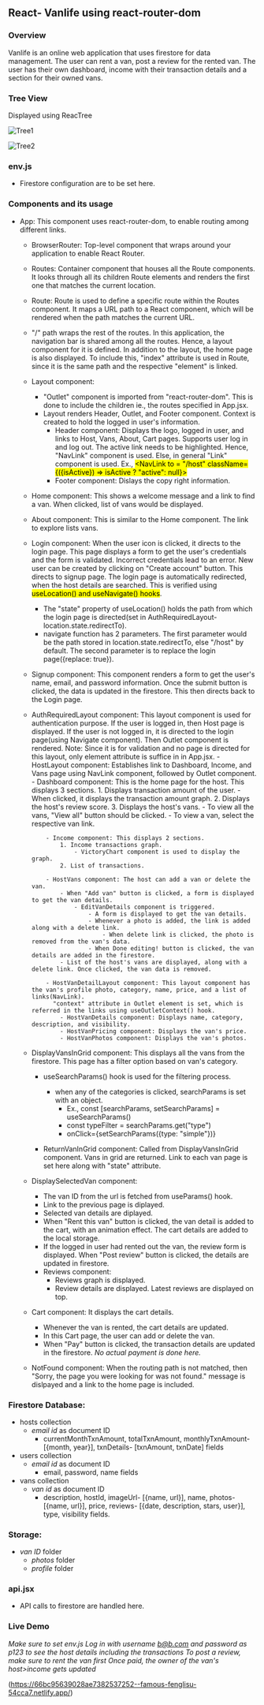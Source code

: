 ## React- Vanlife using react-router-dom

### Overview
Vanlife is an online web application that uses firestore for data management. The user can rent a van, post a review for the rented van.
The user has their own dashboard, income with their transaction details and a section for their owned vans.

### Tree View
Displayed using ReacTree

![Tree1](https://github.com/user-attachments/assets/3f7eb32b-c53c-49de-9e38-9f8ae5f79c6b)

![Tree2](https://github.com/user-attachments/assets/49ccfc1d-31b3-4335-9c74-0f616b86547f)

### env.js
- Firestore configuration are to be set here.

### Components and its usage
- App: This component uses react-router-dom, to enable routing among different links.
    - BrowserRouter: Top-level component that wraps around your application to enable React Router.
    - Routes: Container component that houses all the Route components. It looks through all its children Route elements and renders the first one that matches the current location.
    - Route: Route is used to define a specific route within the Routes component. It maps a URL path to a React component, which will be rendered when the path matches the current URL.
    - "/" path wraps the rest of the routes. In this application, the navigation bar is shared among all the routes. Hence, a layout component for it is defined.
      In addition to the layout, the home page is also displayed. To include this, "index" attribute is used in Route, since it is the same path and the respective "element" is linked.
    - Layout component:
        - "Outlet" component is imported from "react-router-dom". This is done to include the children ie., the routes specified in App.jsx.
        - Layout renders Header, Outlet, and Footer component. Context is created to hold the logged in user's information.
            - Header component: Displays the logo, logged in user, and links to Host, Vans, About, Cart pages. Supports user log in and log out.
              The active link needs to be highlighted. Hence, "NavLink" component is used. Else, in general "Link" component is used.
              Ex., <mark><NavLink to = "/host" className={({isActive}) => isActive ? "active": null}></mark>
            - Footer component: Dislays the copy right information.
    - Home component: This shows a welcome message and a link to find a van. When clicked, list of vans would be displayed.
    - About component: This is similar to the Home component. The link to explore lists vans.
    - Login component: When the user icon is clicked, it directs to the login page. This page displays a form to get the user's credentials and the form is validated.
      Incorrect credentials lead to an error. New user can be created by clicking on "Create account" button. This directs to signup page.
      The login page is automatically redirected, when the host details are searched. This is verified using <mark>useLocation() and useNavigate() hooks</mark>.
        - The "state" property of useLocation() holds the path from which the login page is directed(set in AuthRequiredLayout- location.state.redirectTo).
        - navigate function has 2 parameters. The first parameter would be the path stored in location.state.redirectTo, else "/host" by default.
          The second parameter is to replace the login page({replace: true}).
    - Signup component: This component renders a form to get the user's name, email, and password information. Once the submit button is clicked, the data 
      is updated in the firestore. This then directs back to the Login page.
    - AuthRequiredLayout component: This layout component is used for authentication purpose. If the user is logged in, then Host page is displayed.
        If the user is not logged in, it is directed to the login page(using Navigate component).
        Then Outlet component is rendered.
        Note: Since it is for validation and no page is directed for this layout, only element attribute is suffice in <Route> in App.jsx.
          - HostLayout component: Establishes link to Dashboard, Income, and Vans page using NavLink component, followed by Outlet component.
              - Dashboard component: This is the home page for the host.
                  This displays 3 sections.
                  1. Displays transaction amount of the user.
                      - When clicked, it displays the transaction amount graph.
                  2. Displays the host's review score.
                  3. Displays the host's vans.
                      - To view all the vans, "View all" button should be clicked.
                      - To view a van, select the respective van link.
              
              - Income component: This displays 2 sections.
                  1. Income transactions graph.
                      - VictoryChart component is used to display the graph.
                  2. List of transactions.

              - HostVans component: The host can add a van or delete the van.
                  - When "Add van" button is clicked, a form is displayed to get the van details.
                      - EditVanDetails component is triggered.
                          - A form is displayed to get the van details.
                          - Whenever a photo is added, the link is added along with a delete link.
                              - When delete link is clicked, the photo is removed from the van's data.
                          - When Done editing! button is clicked, the van details are added in the firestore.
                  - List of the host's vans are displayed, along with a delete link. Once clicked, the van data is removed.

              - HostVanDetailLayout component: This layout component has the van's profile photo, category, name, price, and a list of links(NavLink).
                "context" attribute in Outlet element is set, which is referred in the links using useOutletContext() hook.
                  - HostVanDetails component: Displays name, category, description, and visibility.
                  - HostVanPricing component: Displays the van's price.
                  - HostVanPhotos component: Displays the van's photos.
    
    - DisplayVansInGrid component: This displays all the vans from the firestore. This page has a filter option based on van's category.
        - useSearchParams() hook is used for the filtering process.
            - when any of the categories is clicked, searchParams is set with an object.
                - Ex., const [searchParams, setSearchParams] = useSearchParams()
                - const typeFilter = searchParams.get("type")
                - onClick={setSearchParams({type: "simple"})}

        - ReturnVanInGrid component: Called from DisplayVansInGrid component. Vans in grid are returned.
            Link to each van page is set here along with "state" attribute.
    
    - DisplaySelectedVan component:
        - The van ID from the url is fetched from useParams() hook.
        - Link to the previous page is diplayed.
        - Selected van details are diplayed.
        - When "Rent this van" button is clicked, the van detail is added to the cart, with an animation effect.
          The cart details are added to the local storage.
        - If the logged in user had rented out the van, the review form is displayed. When "Post review" button is clicked, the details are updated in firestore.
        - Reviews component:
            - Reviews graph is displayed.
            - Review details are displayed. Latest reviews are displayed on top.

    - Cart component: It displays the cart details.
        - Whenever the van is rented, the cart details are updated.
        - In this Cart page, the user can add or delete the van.
        - When "Pay" button is clicked, the transaction details are updated in the firestore.
          *No actual payment is done here.*

    - NotFound component: When the routing path is not matched, then "Sorry, the page you were looking for was not found." message is dislpayed
      and a link to the home page is included.

### Firestore Database:
  - hosts collection
      - *email id* as document ID
          - currentMonthTxnAmount, totalTxnAmount, monthlyTxnAmount- [{month, year}], txnDetails- [txnAmount, txnDate] fields
  - users collection
      - *email id* as document ID
          - email, password, name fields
  - vans collection
      - *van id* as document ID
          - description, hostId, imageUrl- [{name, url}], name, photos- [{name, url}], price, reviews- [{date, description, stars, user}], type, visibility fields.

### Storage:
  - *van ID* folder
      - *photos* folder
      - *profile* folder

### api.jsx
  - API calls to firestore are handled here.

### Live Demo
*Make sure to set env.js*
*Log in with username b@b.com and password as p123 to see the host details including the transactions*
*To post a review, make sure to rent the van first*
*Once paid, the owner of the van's host>income gets updated*

(https://66bc95639028ae7382537252--famous-fenglisu-54cca7.netlify.app/)

